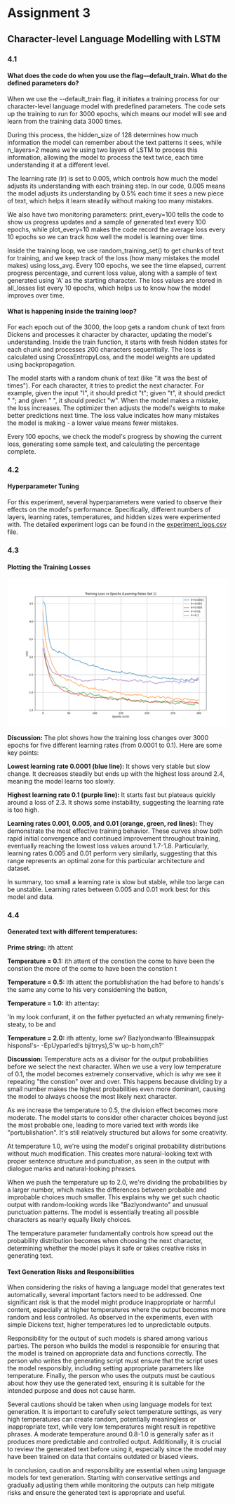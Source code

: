 #  Assignment 3

## Character-level Language Modelling with LSTM

### 4.1

#### What does the code do when you use the flag––default_train. What do the defined parameters do?

When we use the --default_train flag, it initiates a training process for our character-level language 
model with predefined parameters. The code sets up the training to run for 3000 epochs, 
which means our model will see and learn from the training data 3000 times. 

During this process, the hidden_size of 128 determines how much information the model can remember about 
the text patterns it sees, while n_layers=2 means we're using two layers of LSTM to process this information, allowing the model to process the text twice, each time understanding it at a different level. 

The learning rate (lr) is set to 0.005, which controls how much the model adjusts its understanding with each training step. In our code, 0.005 means the model adjusts its understanding by 0.5% each time it sees a new piece of text, which helps it learn steadily without making too many mistakes.

We also have two monitoring parameters: print_every=100 tells the code to show us progress updates and a sample of generated text every 100 epochs, while plot_every=10 makes the code record the average loss every 10 epochs so we can track how well the model is learning over time.

Inside the training loop, we use random_training_set() to get chunks of text for training, and we keep track of the loss (how many mistakes the model makes) using loss_avg. Every 100 epochs, we see the time elapsed, current progress percentage, and current loss value, along with a sample of text generated using 'A' as the starting character. The loss values are stored in all_losses list every 10 epochs, which helps us to know how the model improves over time.

#### What is happening inside the training loop?

For each epoch out of the 3000, the loop gets a random chunk of text from Dickens and processes it character by character, updating the model's understanding. Inside the train function, it starts with fresh hidden states for each chunk and processes 200 characters sequentially. The loss is calculated using CrossEntropyLoss, and the model weights are updated using backpropagation.

The model starts with a random chunk of text (like "It was the best of times"). For each character, it tries to predict the next character. For example, given the input "I", it should predict "t"; given "t", it should predict " "; and given " ", it should predict "w". When the model makes a mistake, the loss increases. The optimizer then adjusts the model's weights to make better predictions next time. The loss value indicates how many mistakes the model is making - a lower value means fewer mistakes.

Every 100 epochs, we check the model's progress by showing the current loss, generating some sample text, and calculating the percentage complete.


### 4.2

#### Hyperparameter Tuning

For this experiment, several hyperparameters were varied to observe their effects on the model's performance. Specifically, different numbers of layers, learning rates, temperatures, and hidden sizes were experimented with. The detailed experiment logs can be found in the [experiment_logs.csv](experiment_logs.csv) file.


### 4.3

#### Plotting the Training Losses

![Training Losses](loss_plot_1.png)

**Discussion:**
The plot shows how the training loss changes over 3000 epochs for five different learning rates 
(from 0.0001 to 0.1). Here are some key points:

**Lowest learning rate 0.0001 (blue line):** It shows very stable but slow change. It decreases steadily but 
ends up with the highest loss around 2.4, meaning the model learns too slowly.

**Highest learning rate 0.1 (purple line):** It starts fast but plateaus quickly around a loss of 2.3. It shows some instability, suggesting the learning rate is too high.

**Learning rates 0.001, 0.005, and 0.01 (orange, green, red lines):** They demonstrate the most effective training behavior. These curves show both rapid initial convergence and continued improvement throughout training, eventually reaching the lowest loss values around 1.7-1.8. Particularly, learning rates 0.005 and 0.01 perform very similarly, suggesting that this range represents an optimal zone for this particular architecture and dataset.

In summary, too small a learning rate is slow but stable, while too large can be unstable. Learning rates between 0.005 and 0.01 work best for this model and data.


### 4.4 

#### Generated text with different temperatures:

**Prime string:** ith attent

**Temperature = 0.1:**
ith attent of the constion the come to have been the constion the more of the come to have been the constion t


**Temperature = 0.5:**
ith attent the portublishation the had before to hands's the same any come to his very consideming the bation,

**Temperature = 1.0:**
ith attentay:

  'In my look confurant, it on the
father pyetucted an whaty remwning finely-steaty, to be and


**Temperature = 2.0:**
ith attenty,
lome
sw? Bazlyondwanto
!Bleainsuppak hisponsl's-
-EpUyparled!s bjitrrys),S'w
up-b hom,ch?'

**Discussion:**
Temperature acts as a divisor for the output probabilities before we select the next character. When we use a very low temperature of 0.1, the model becomes extremely conservative, which is why we see it repeating "the constion" over and over. This happens because dividing by a small number makes the highest probabilities even more dominant, causing the model to always choose the most likely next character.

As we increase the temperature to 0.5, the division effect becomes more moderate. The model starts to consider other character choices beyond just the most probable one, leading to more varied text with words like "portublishation". It's still relatively structured but allows for some creativity.

At temperature 1.0, we're using the model's original probability distributions without much modification. This creates more natural-looking text with proper sentence structure and punctuation, as seen in the output with dialogue marks and natural-looking phrases.

When we push the temperature up to 2.0, we're dividing the probabilities by a larger number, which makes the differences between probable and improbable choices much smaller. This explains why we get such chaotic output with random-looking words like "Bazlyondwanto" and unusual punctuation patterns. The model is essentially treating all possible characters as nearly equally likely choices.

The temperature parameter fundamentally controls how spread out the probability distribution becomes when choosing the next character, determining whether the model plays it safe or takes creative risks in generating text.


#### Text Generation Risks and Responsibilities

When considering the risks of having a language model that generates text automatically, several important factors need to be addressed. One significant risk is that the model might produce inappropriate or harmful content, especially at higher temperatures where the output becomes more random and less controlled. As observed in the experiments, even with simple Dickens text, higher temperatures led to unpredictable outputs.

Responsibility for the output of such models is shared among various parties. The person who builds the model is responsible for ensuring that the model is trained on appropriate data and functions correctly. The person who writes the generating script must ensure that the script uses the model responsibly, including setting appropriate parameters like temperature. Finally, the person who uses the outputs must be cautious about how they use the generated text, ensuring it is suitable for the intended purpose and does not cause harm.

Several cautions should be taken when using language models for text generation. It is important to carefully select temperature settings, as very high temperatures can create random, potentially meaningless or inappropriate text, while very low temperatures might result in repetitive phrases. A moderate temperature around 0.8-1.0 is generally safer as it produces more predictable and controlled output. Additionally, it is crucial to review the generated text before using it, especially since the model may have been trained on data that contains outdated or biased views.

In conclusion, caution and responsibility are essential when using language models for text generation. Starting with conservative settings and gradually adjusting them while monitoring the outputs can help mitigate risks and ensure the generated text is appropriate and useful.


